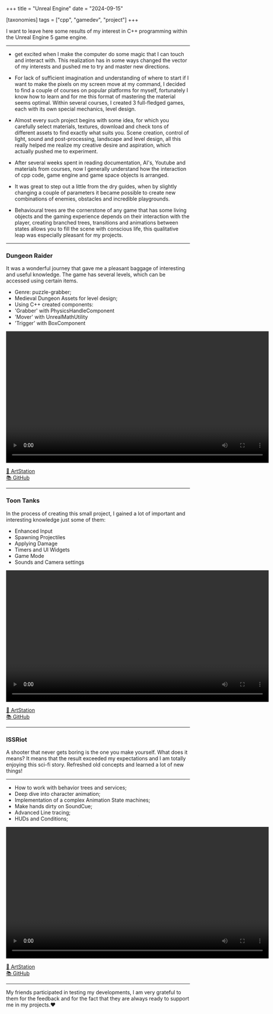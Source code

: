 +++
title = "Unreal Engine"
date = "2024-09-15"

[taxonomies]
tags = ["cpp", "gamedev", "project"]
+++

I want to leave here some results of my interest in C++ programming within the Unreal Engine 5 game engine.

<!-- more -->
---

-  get excited when I make the computer do some magic that I can touch and interact with. 
This realization has in some ways changed the vector of my interests and pushed me to try and master new directions.

- For lack of sufficient imagination and understanding of where to start if I want to make the pixels on my screen move at my command, I decided to find a couple of courses on popular platforms for myself, fortunately I know how to learn and for me this format of mastering the material seems optimal.
Within several courses, I created 3 full-fledged games, each with its own special mechanics, level design.

- Almost every such project begins with some idea, for which you carefully select materials, textures, download and check tons of different assets to find exactly what suits you.
Scene creation, control of light, sound and post-processing, landscape and level design, all this really helped me realize my creative desire and aspiration, which actually pushed me to experiment.

- After several weeks spent in reading documentation, AI's, Youtube and materials from courses, now I generally understand how the interaction of cpp code, game engine and game space objects is arranged.

- It was great to step out a little from the dry guides, when by slightly changing a couple of parameters it became possible to create new combinations of enemies, obstacles and incredible playgrounds.

- Behavioural trees are the cornerstone of any game that has some living objects and the gaming experience depends on their interaction with the player, creating branched trees, transitions and animations between states allows you to fill the scene with conscious life, this qualitative leap was especially pleasant for my projects.

---

### Dungeon Raider
It was a wonderful journey that gave me a pleasant baggage of interesting and useful knowledge.
The game has several levels, which can be accessed using certain items.
* Genre: puzzle-grabber;
* Medieval Dungeon Assets for level design;
* Using C++ created components:
* 'Grabber' with PhysicsHandleComponent
* 'Mover' with UnrealMathUtility
* 'Trigger' with BoxComponent

<video controls width="720">
<source src="/media/dungeon-raider-preview.webm" type="video/webm" />
</video>

[🎨 ArtStation](https://www.artstation.com/artwork/kNE3e2)  
[📚 GitHub](https://github.com/maltsev-dev/unrealProjects/tree/main/src/grabber)

---

### Toon Tanks
In the process of creating this small project, I gained a lot of important and interesting knowledge
just some of them:
* Enhanced Input
* Spawning Projectiles
* Applying Damage
* Timers and UI Widgets
* Game Mode
* Sounds and Camera settings

<video controls width="720">
<source src="/media/toon-tanks-preview.webm" type="video/webm" />
</video>

[🎨 ArtStation](https://www.artstation.com/artwork/kND2Z0)  
[📚 GitHub](https://github.com/maltsev-dev/unrealProjects/tree/main/src/toontanks)

---

### ISSRiot
A shooter that never gets boring is the one you make yourself.
What does it means?
It means that the result exceeded my expectations and I am totally enjoying this sci-fi story.
Refreshed old concepts and learned a lot of new things!
_________________________________________
* How to work with behavior trees and services;
* Deep dive into character animation;
* Implementation of a complex Animation State machines;
* Make hands dirty on SoundCue;
* Advanced Line tracing;
* HUDs and Conditions;

<video controls width="720">
<source src="/media/cssriot-preview.webm" type="video/webm" />
</video>

[🎨 ArtStation](https://www.artstation.com/artwork/RK3LXm)  
[📚 GitHub](https://github.com/maltsev-dev/unrealProjects/tree/main/src/simpleShooter)  

---

My friends participated in testing my developments, 
I am very grateful to them for the feedback and for the fact that they are always ready to support me in my projects.❤️
